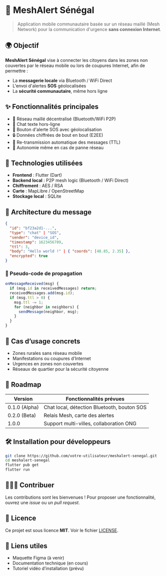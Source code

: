 # 📡 MeshAlert Sénégal

> Application mobile communautaire basée sur un réseau maillé (Mesh Network) pour la communication d'urgence **sans connexion Internet**.

## 🌍 Objectif

**MeshAlert Sénégal** vise à connecter les citoyens dans les zones non couvertes par le réseau mobile ou lors de coupures Internet, afin de permettre :
- La **messagerie locale** via Bluetooth / WiFi Direct
- L'envoi d'alertes **SOS** géolocalisées
- La **sécurité communautaire**, même hors ligne

## ✨ Fonctionnalités principales

- 📶 Réseau maillé décentralisé (Bluetooth/WiFi P2P)
- 💬 Chat texte hors-ligne
- 🚨 Bouton d'alerte SOS avec géolocalisation
- 🔒 Données chiffrées de bout en bout (E2EE)
- 🔗 Re-transmission automatique des messages (TTL)
- 📡 Autonomie même en cas de panne réseau

## 📱 Technologies utilisées

- **Frontend** : Flutter (Dart)
- **Backend local** : P2P mesh logic (Bluetooth / WiFi Direct)
- **Chiffrement** : AES / RSA
- **Carte** : MapLibre / OpenStreetMap
- **Stockage local** : SQLite

## 🧠 Architecture du message

```json
{
  "id": "bf23a2d1-...",
  "type": "chat" | "SOS",
  "sender": "device_id",
  "timestamp": 1623456789,
  "ttl": 3,
  "body": "Hello world !" | { "coords": [48.85, 2.35] },
  "encrypted": true
}
```

### 🔁 Pseudo-code de propagation

```js
onMessageReceived(msg) {
  if (msg.id in receivedMessages) return;
  receivedMessages.add(msg.id);
  if (msg.ttl > 0) {
    msg.ttl -= 1;
    for (neighbor in neighbors) {
      sendMessage(neighbor, msg);
    }
  }
}
```

## 🧭 Cas d’usage concrets

- Zones rurales sans réseau mobile
- Manifestations ou coupures d’Internet
- Urgences en zones non couvertes
- Réseaux de quartier pour la sécurité citoyenne

## 📌 Roadmap

| Version | Fonctionnalités prévues |
|---------|--------------------------|
| 0.1.0 (Alpha) | Chat local, détection Bluetooth, bouton SOS |
| 0.2.0 (Beta)  | Relais Mesh, carte des alertes |
| 1.0.0         | Support multi-villes, collaboration ONG |

## 🛠️ Installation pour développeurs

```bash
git clone https://github.com/votre-utilisateur/meshalert-senegal.git
cd meshalert-senegal
flutter pub get
flutter run
```

## 🧑‍🤝‍🧑 Contribuer

Les contributions sont les bienvenues ! Pour proposer une fonctionnalité, ouvrez une *issue* ou un *pull request*.

## 📄 Licence

Ce projet est sous licence **MIT**. Voir le fichier [LICENSE](LICENSE).

## 🔗 Liens utiles

- Maquette Figma (à venir)
- Documentation technique (en cours)
- Tutoriel vidéo d’installation (prévu)